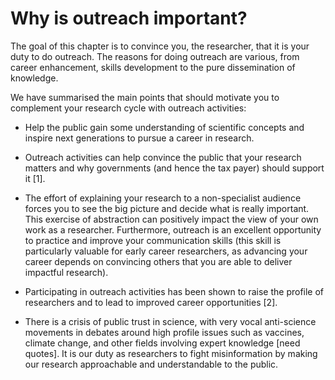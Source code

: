 # Why is outreach important?

The goal of this chapter is to convince you, the researcher, that it is your duty to do outreach. The reasons for doing outreach are various, from career enhancement, skills development to the pure dissemination of knowledge. 

We have summarised the main points that should motivate you to complement your research cycle with outreach activities:
    
* Help the public gain some understanding of scientific concepts and inspire next generations to pursue a career in research. 

* Outreach activities can help convince the public that your research matters and why governments (and hence the tax payer) should support it [1].

* The effort of explaining your research to a non-specialist audience forces you to see the big picture and decide what is really important. This exercise of abstraction can positively impact the view of your own work as a researcher. Furthermore, outreach is an excellent opportunity to practice and improve your communication skills (this skill is particularly valuable for early career researchers, as advancing your career depends on convincing others that you are able to deliver impactful research).

* Participating in outreach activities has been shown to raise the profile of researchers and to lead to improved career opportunities [2].

* There is a crisis of public trust in science, with very vocal anti-science movements in debates around high profile issues such as vaccines, climate change, and other fields involving expert knowledge [need quotes]. It is our duty as researchers to fight misinformation by making our research approachable and understandable to the public.